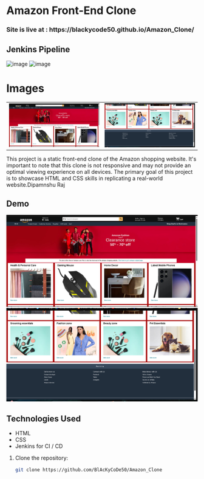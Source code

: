 ﻿# Amazon Front-End Clone
<h3>Site is live at : https://blackycode50.github.io/Amazon_Clone/
</h3>

## Jenkins Pipeline

![image](https://github.com/user-attachments/assets/669d35a7-bc8f-41a5-979c-2e5801422d4c)
![image](https://github.com/user-attachments/assets/eeb0edfe-7150-46ef-83c9-456ab3fa8f64)



<table>
  <h1>Images</h1>
  <tr>
    <td style="object-fit: cover;"><img src="ss_1.png" alt="Homepage Screenshot" width="300"/></td>
    <td style="object-fit: cover;"><img src="ss_2.png" alt="Product Page Screenshot" width="300"/></td>
  </tr>
</table>
This project is a static front-end clone of the Amazon shopping website. It's important to note that this clone is not responsive and may not provide an optimal viewing experience on all devices. The primary goal of this project is to showcase HTML and CSS skills in replicating a real-world website.Dipamnshu Raj

## Demo
![Homepage Screenshot](ss_1.png)
![Product Page Screenshot](ss_2.png)


## Technologies Used

- HTML
- CSS
- Jenkins for CI / CD



1. Clone the repository:

   ```bash
   git clone https://github.com/BlAcKyCoDe50/Amazon_Clone
